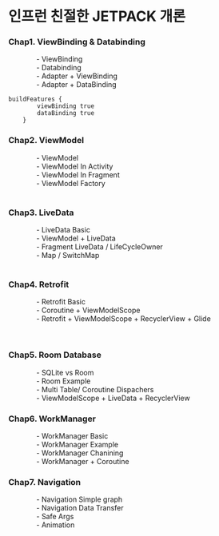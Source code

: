 # 인프런 친절한 JETPACK 개론

### Chap1. ViewBinding & Databinding <br>
    - ViewBinding <br>
    - Databinding<br>
    - Adapter + ViewBinding <br>
    - Adapter + DataBinding <br>    
```
buildFeatures {
        viewBinding true
        dataBinding true
    }
```

### Chap2. ViewModel
    - ViewModel<br>
    - ViewModel In Activity<br>
    - ViewModel In Fragment<br>
    - ViewModel Factory<br>
<br>
### Chap3. LiveData
    - LiveData Basic<br>
    - ViewModel + LiveData<br>
    - Fragment LiveData / LifeCycleOwner<br>
    - Map / SwitchMap<br>
<br>

### Chap4. Retrofit <br>
    - Retrofit Basic <br>
    - Coroutine + ViewModelScope <br>
    - Retrofit + ViewModelScope + RecyclerView + Glide
          
<br>

### Chap5. Room Database
    - SQLite vs Room<br>
    - Room Example<br>
    - Multi Table/ Coroutine Dispachers<br>
    - ViewModelScope + LiveData + RecyclerView    <br>


### Chap6. WorkManager
    - WorkManager Basic<br>
    - WorkManager Example<br>
    - WorkManager Chanining<br>
    - WorkManager + Coroutine<br>

### Chap7. Navigation
    - Navigation Simple graph<br>
    - Navigation Data Transfer<br>
    - Safe Args<br>
    - Animation<br>

           
        
